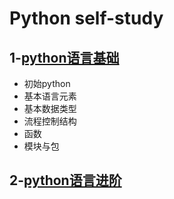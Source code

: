# Python self-study
## 1-[python语言基础](https://github.com/Gracke/PYTHON-LEARN-Chinese-/tree/main/1.python%E8%AF%AD%E8%A8%80%E5%9F%BA%E7%A1%80)
- 初始python
- 基本语言元素
- 基本数据类型
- 流程控制结构
-  函数
- 模块与包
## 2-[python语言进阶](https://github.com/Gracke/PYTHON-LEARN-Chinese-/tree/main/2.python%E8%AF%AD%E8%A8%80%E8%BF%9B%E9%98%B6)   
